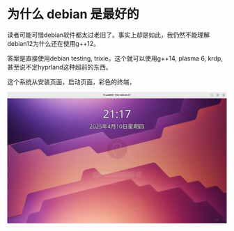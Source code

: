 # 为什么 debian 是最好的

读者可能可惜debian软件都太过老旧了。事实上却是如此，我仍然不能理解debian12为什么还在使用g++12。

答案是直接使用debian testing, trixie。这个就可以使用g++14, plasma 6, krdp, 甚至说不定hyprland这种超前的东西。

这个系统从安装页面，启动页面，彩色的终端，

![输入图片说明](/imgs/2025-04-10/2WaQWNC2SUMhePyc.png)

<!--stackedit_data:
eyJoaXN0b3J5IjpbNTk5MjkwOTA1XX0=
-->